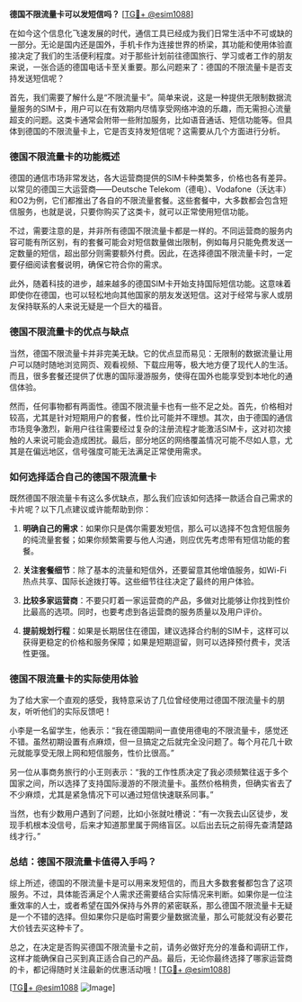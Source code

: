 **德国不限流量卡可以发短信吗？** [[TG💪+ @esim1088](https://t.me/s/esim1088)]

在如今这个信息化飞速发展的时代，通信工具已经成为我们日常生活中不可或缺的一部分。无论是国内还是国外，手机卡作为连接世界的桥梁，其功能和使用体验直接决定了我们的生活便利程度。对于那些计划前往德国旅行、学习或者工作的朋友来说，一张合适的德国电话卡至关重要。那么问题来了：德国的不限流量卡是否支持发送短信呢？

首先，我们需要了解什么是“不限流量卡”。简单来说，这是一种提供无限制数据流量服务的SIM卡，用户可以在有效期内尽情享受网络冲浪的乐趣，而无需担心流量超支的问题。这类卡通常会附带一些附加服务，比如语音通话、短信功能等。但具体到德国的不限流量卡上，它是否支持发短信呢？这需要从几个方面进行分析。

### **德国不限流量卡的功能概述**

德国的通信市场非常发达，各大运营商提供的SIM卡种类繁多，价格也各有差异。以常见的德国三大运营商——Deutsche Telekom（德电）、Vodafone（沃达丰）和O2为例，它们都推出了各自的不限流量套餐。这些套餐中，大多数都会包含短信服务，也就是说，只要你购买了这类卡，就可以正常使用短信功能。

不过，需要注意的是，并非所有德国不限流量卡都是一样的。不同运营商的服务内容可能有所区别，有的套餐可能会对短信数量做出限制，例如每月只能免费发送一定数量的短信，超出部分则需要额外付费。因此，在选择德国不限流量卡时，一定要仔细阅读套餐说明，确保它符合你的需求。

此外，随着科技的进步，越来越多的德国SIM卡开始支持国际短信功能。这意味着即使你在德国，也可以轻松地向其他国家的朋友发送短信。这对于经常与家人或朋友保持联系的人来说无疑是一个巨大的福音。

### **德国不限流量卡的优点与缺点**

当然，德国不限流量卡并非完美无缺。它的优点显而易见：无限制的数据流量让用户可以随时随地浏览网页、观看视频、下载应用等，极大地方便了现代人的生活。而且，很多套餐还提供了优惠的国际漫游服务，使得在国外也能享受到本地化的通信体验。

然而，任何事物都有两面性。德国不限流量卡也有一些不足之处。首先，价格相对较高，尤其是针对短期用户的套餐，性价比可能并不理想。其次，由于德国的通信市场竞争激烈，新用户往往需要经过复杂的注册流程才能激活SIM卡，这对初次接触的人来说可能会造成困扰。最后，部分地区的网络覆盖情况可能不尽如人意，尤其是在偏远地区，信号强度可能无法满足正常使用需求。

### **如何选择适合自己的德国不限流量卡**

既然德国不限流量卡有这么多优缺点，那么我们应该如何选择一款适合自己需求的卡片呢？以下几点建议或许能帮助到你：

1. **明确自己的需求**：如果你只是偶尔需要发短信，那么可以选择不包含短信服务的纯流量套餐；如果你频繁需要与他人沟通，则应优先考虑带有短信功能的套餐。
   
2. **关注套餐细节**：除了基本的流量和短信外，还要留意其他增值服务，如Wi-Fi热点共享、国际长途拨打等。这些细节往往决定了最终的用户体验。

3. **比较多家运营商**：不要只盯着一家运营商的产品，多做对比能够让你找到性价比最高的选项。同时，也要考虑到各运营商的服务质量以及用户评价。

4. **提前规划行程**：如果是长期居住在德国，建议选择合约制的SIM卡，这样可以获得更稳定的价格和服务保障；如果是短期逗留，则可以选择预付费卡，灵活性更强。

### **德国不限流量卡的实际使用体验**

为了给大家一个直观的感受，我特意采访了几位曾经使用过德国不限流量卡的朋友，听听他们的实际反馈吧！

小李是一名留学生，他表示：“我在德国期间一直使用德电的不限流量卡，感觉还不错。虽然初期设置有点麻烦，但一旦搞定之后就完全没问题了。每个月花几十欧元就能享受无限上网和短信服务，性价比很高。”

另一位从事商务旅行的小王则表示：“我的工作性质决定了我必须频繁往返于多个国家之间，所以选择了支持国际漫游的不限流量卡。虽然价格稍贵，但确实省去了不少麻烦，尤其是紧急情况下可以通过短信快速联系同事。”

当然，也有少数用户遇到了问题，比如小张就吐槽说：“有一次我去山区徒步，发现手机根本没信号，后来才知道那里属于网络盲区。以后出去玩之前得先查清楚路线才行。”

### **总结：德国不限流量卡值得入手吗？**

综上所述，德国的不限流量卡是可以用来发短信的，而且大多数套餐都包含了这项服务。不过，具体能否满足个人需求还需要结合实际情况来判断。如果你是一位注重效率的人士，或者希望在国外保持与外界的紧密联系，那么德国不限流量卡无疑是一个不错的选择。但如果你只是临时需要少量数据流量，那么可能就没有必要花大价钱去买这种卡了。

总之，在决定是否购买德国不限流量卡之前，请务必做好充分的准备和调研工作，这样才能确保自己买到真正适合自己的产品。最后，无论你最终选择了哪家运营商的卡，都记得随时关注最新的优惠活动哦！[[TG💪+ @esim1088](https://t.me/s/esim1088)]

[[TG💪+ @esim1088](https://t.me/s/esim1088) ![Image](https://i.postimg.cc/4NQfJmqS/Snipaste-2025-05-13-00-14-12.png)]